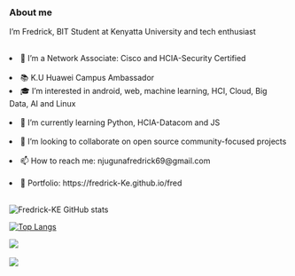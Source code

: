 ### About me
<p>I’m Fredrick, BIT Student at Kenyatta University and tech enthusiast</p><br>
<li>🔭 I’m a Network Associate: Cisco and HCIA-Security Certified</li><br> 
<li>📚 K.U Huawei  Campus Ambassador<br>
<li>🎓 I’m interested in android, web, machine learning, HCI, Cloud, Big Data, AI and Linux</li><br> 
<li>🌱 I’m currently learning Python, HCIA-Datacom and JS</li><br> 
<li>💼 I’m looking to collaborate on open source community-focused projects</li><br> 
<li>📫 How to reach me: njugunafredrick69@gmail.com</li><br> 
<li>👀 Portfolio: https://fredrick-Ke.github.io/fred</li><br>




![Fredrick-KE GitHub stats](https://github-readme-stats.vercel.app/api?username=Fredrick-KE&theme=maroongold&show_icons=true)

[![Top Langs](https://github-readme-stats.vercel.app/api/top-langs/?username=Fredrick-KE&theme=omni&layout=compact)](https://github.com/Fredrick-KE/github-readme-stats)

<a href="https://github.com/anuraghazra/github-readme-stats">
  <img align="center" src="https://github-readme-stats.vercel.app/api/pin/?username=anuraghazra&theme=gruvbox_light&repo=github-readme-stats" />
</a><br>
<a href="https://github.com/anuraghazra/Convoychat"><br>
  <img align="center" src="https://github-readme-stats.vercel.app/api/pin/?username=anuraghazra&theme=highcontrast&repo=Convoychat" />
</a><br><br>


